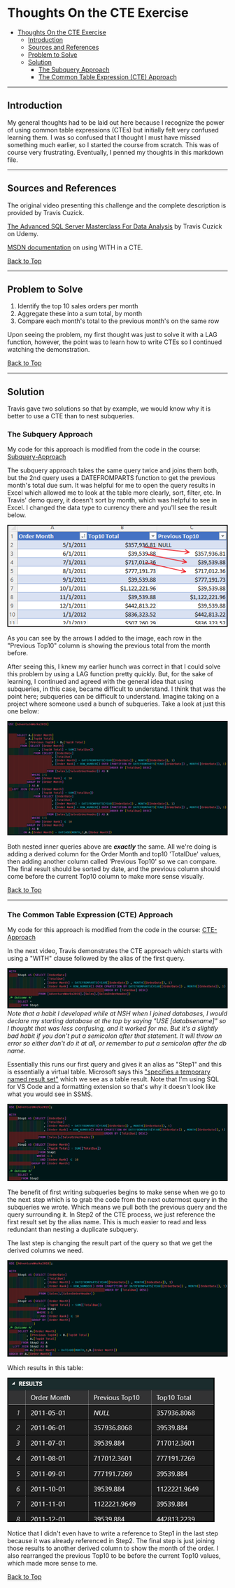 # Thoughts On the CTE Exercise

<!-- TOC -->

- [Thoughts On the CTE Exercise](#thoughts-on-the-cte-exercise)
  - [Introduction](#introduction)
  - [Sources and References](#sources-and-references)
  - [Problem to Solve](#problem-to-solve)
  - [Solution](#solution)
    - [The Subquery Approach](#the-subquery-approach)
    - [The Common Table Expression (CTE) Approach](#the-common-table-expression-cte-approach)

<!-- /TOC -->

---

## Introduction

My general thoughts had to be laid out here because I recognize the power of using common table expressions (CTEs) but initially felt very confused learning them. I was so confused that I thought I must have missed something much earlier, so I started the course from scratch. This was of course very frustrating. Eventually, I penned my thoughts in this markdown file.

---

## Sources and References

The original video presenting this challenge and the complete description is provided by Travis Cuzick.

[The Advanced SQL Server Masterclass For Data Analysis](https://www.udemy.com/course/advanced-sql-server-masterclass-for-data-analysis/) by Travis Cuzick on Udemy.

[MSDN documentation](https://docs.microsoft.com/en-us/sql/t-sql/queries/with-common-table-expression-transact-sql?view=sql-server-ver15) on using WITH in a CTE.

[Back to Top](#thoughts-on-the-cte-exercise)

---

## Problem to Solve

1. Identify the top 10 sales orders per month
2. Aggregate these into a sum total, by month
3. Compare each month's total to the previous month's on the same row

Upon seeing the problem, my first thought was just to solve it with a LAG function, however, the point was to learn how to write CTEs so I continued watching the demonstration.

[Back to Top](#thoughts-on-the-cte-exercise)

---

## Solution

Travis gave two solutions so that by example, we would know why it is better to use a CTE than to nest subqueries.


### The Subquery Approach

My code for this approach is modified from the code in the course: [Subquery-Approach](../Videos/29-CTEs_Part_1_of_2-Using_Subquery_Approach.sql)

The subquery approach takes the same query twice and joins them both, but the 2nd query uses a DATEFROMPARTS function to get the previous month's total due sum. It was helpful for me to open the query results in Excel which allowed me to look at the table more clearly, sort, filter, etc. In Travis' demo query, it doesn't sort by month, which was helpful to see in Excel. I changed the data type to currency there and you'll see the result below.

![CTE_result_image](../img/CTE_.png)

As you can see by the arrows I added to the image, each row in the "Previous Top10" column is showing the previous total from the month before.

After seeing this, I knew my earlier hunch was correct in that I could solve this problem by using a LAG function pretty quickly. But, for the sake of learning, I continued and agreed with the general idea that using subqueries, in this case, became difficult to understand. I think that was the point here; subqueries can be difficult to understand. Imagine taking on a project where someone used a bunch of subqueries. Take a look at just this one below:

![CTE_query_code_screenshot](../img/CTE_%20002.png)

Both nested inner queries above are _**exactly**_ the same. All we're doing is adding a derived column for the Order Month and top10 'TotalDue' values, then adding another column called 'Previous Top10' so we can compare. The final result should be sorted by date, and the previous column should come before the current Top10 column to make more sense visually.

[Back to Top](#thoughts-on-the-cte-exercise)

---

### The Common Table Expression (CTE) Approach

My code for this approach is modified from the code in the course: [CTE-Approach](../Videos/29-CTEs_Part_2_of_2-Using_Common_Data_Expression.sql)

In the next video, Travis demonstrates the CTE approach which starts with using a "WITH" clause followed by the alias of the first query.

![CTE_Step_1_Screenshot](../img/CTE_%20003.png)
*Note that a habit I developed while at NSH when I joined databases, I would declare my starting database at the top by saying "USE \[databsename\]" so I thought that was less confusing, and it worked for me. But it's a slightly bad habit if you don't put a semicolon after that statement. It will throw an error so either don't do it at all, or remember to put a semicolon after the db name.*

Essentially this runs our first query and gives it an alias as "Step1" and this is essentially a virtual table. Microsoft says this ["specifies a temporary named result set"](https://docs.microsoft.com/en-us/sql/t-sql/queries/with-common-table-expression-transact-sql?view=sql-server-ver15) which we see as a table result. Note that I'm using SQL for VS Code and a formatting extension so that's why it doesn't look like what you would see in SSMS.

![Step_2_CTE_Screenshot](../img/CTE_%20004.png)

The benefit of first writing subqueries begins to make sense when we go to the next step which is to grab the code from the next outermost query in the subqueries we wrote. Which means we pull both the previous query and the query surrounding it. In Step2 of the CTE process, we just reference the first result set by the alias name. This is much easier to read and less redundant than nesting a duplicate subquery.

The last step is changing the result part of the query so that we get the derived columns we need.

![CTE_final_screenshot_code](../img/CTE_%20005.png)

Which results in this table:

![CTE_table_screenshot](../img/CTE_%20006.png)

Notice that I didn't even have to write a reference to Step1 in the last step because it was already referenced in Step2. The final step is just joining those results to another derived column to show the month of the order. I also rearranged the previous Top10 to be before the current Top10 values, which made more sense to me.

[Back to Top](#thoughts-on-the-cte-exercise)
